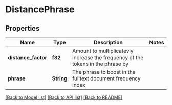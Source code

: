 # DistancePhrase

## Properties

Name | Type | Description | Notes
------------ | ------------- | ------------- | -------------
**distance_factor** | **f32** | Amount to multiplicatevly increase the frequency of the tokens in the phrase by | 
**phrase** | **String** | The phrase to boost in the fulltext document frequency index | 

[[Back to Model list]](../README.md#documentation-for-models) [[Back to API list]](../README.md#documentation-for-api-endpoints) [[Back to README]](../README.md)


